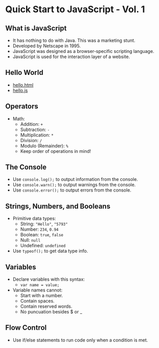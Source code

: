 # Quick Start to JavaScript - Vol. 1

## What is JavaScript

- It has nothing to do with Java. This was a marketing stunt.
- Developed by Netscape in 1995.
- JavaScript was designed as a browser-specific scripting language.
- JavaScript is used for the interaction layer of a website.

## Hello World

- [hello.html](./hello.html)
- [hello.js](./hello.js)

## Operators

- Math:
  - Addition: `+`
  - Subtraction: `-`
  - Multiplication: `*`
  - Division: `/`
  - Modulo (Remainder): `%`
  - Keep order of operations in mind!

## The Console

- Use `console.log();` to output information from the console.
- Use `console.warn();` to output warnings from the console.
- Use `console.error();` to output errors from the console.

## Strings, Numbers, and Booleans

- Primitive data types:
  - String: `"Hello"`, `"5793"`
  - Number: `234`, `0.94`
  - Boolean: `true`, `false`
  - Null: `null`
  - Undefined: `undefined`
- Use `typeof();` to get data type info.

## Variables

- Declare variables with this syntax:
  - `var name = value;`
- Variable names cannot:
  - Start with a number.
  - Contain spaces.
  - Contain reserved words.
  - No puncuation besides $ or _

## Flow Control

- Use if/else statements to run code only when a condition is met.
